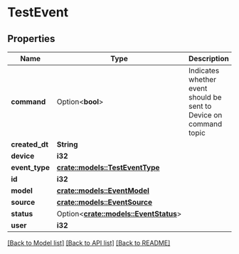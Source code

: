 # TestEvent

## Properties

Name | Type | Description | Notes
------------ | ------------- | ------------- | -------------
**command** | Option<**bool**> | Indicates whether event should be sent to Device on command topic | [optional]
**created_dt** | **String** |  | [readonly]
**device** | **i32** |  | [readonly]
**event_type** | [**crate::models::TestEventType**](TestEventType.md) |  | 
**id** | **i32** |  | [readonly]
**model** | [**crate::models::EventModel**](EventModel.md) |  | 
**source** | [**crate::models::EventSource**](EventSource.md) |  | 
**status** | Option<[**crate::models::EventStatus**](EventStatus.md)> |  | [optional]
**user** | **i32** |  | [readonly]

[[Back to Model list]](../README.md#documentation-for-models) [[Back to API list]](../README.md#documentation-for-api-endpoints) [[Back to README]](../README.md)


